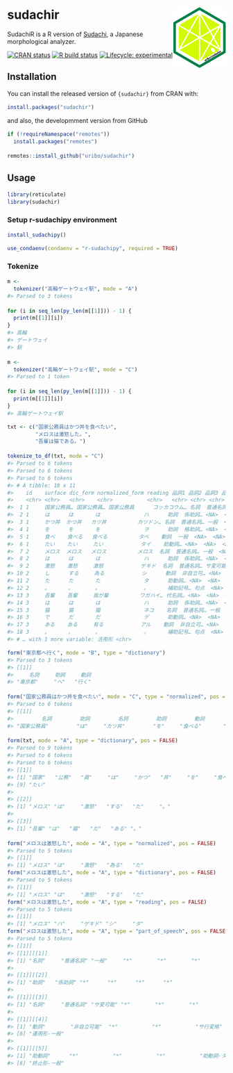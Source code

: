 
<!-- README.md is generated from README.Rmd. Please edit that file -->

# sudachir <a href='https://uribo.github.io/sudachir/'><img src='man/figures/logo.png' align="right" height="139" /></a>

SudachiR is a R version of
[Sudachi](https://github.com/WorksApplications/Sudachi), a Japanese
morphological analyzer.

<!-- badges: start -->

[![CRAN
status](https://www.r-pkg.org/badges/version/sudachir)](https://CRAN.R-project.org/package=sudachir)
[![R build
status](https://github.com/uribo/sudachir/workflows/R-CMD-check/badge.svg)](https://github.com/uribo/sudachir/actions)
[![Lifecycle:
experimental](https://img.shields.io/badge/lifecycle-experimental-orange.svg)](https://www.tidyverse.org/lifecycle/#experimental)
<!-- badges: end -->

## Installation

You can install the released version of `{sudachir}` from CRAN with:

``` r
install.packages("sudachir")
```

and also, the developmment version from GitHub

``` r
if (!requireNamespace("remotes"))
  install.packages("remotes")

remotes::install_github("uribo/sudachir")
```

## Usage

``` r
library(reticulate)
library(sudachir)
```

### Setup r-sudachipy environment

``` r
install_sudachipy()
```

``` r
use_condaenv(condaenv = "r-sudachipy", required = TRUE)
```

### Tokenize

``` r
m <- 
  tokenizer("高輪ゲートウェイ駅", mode = "A")
#> Parsed to 3 tokens

for (i in seq_len(py_len(m[[1]])) - 1) {
  print(m[[1]][i])
}
#> 高輪
#> ゲートウェイ
#> 駅

m <- 
  tokenizer("高輪ゲートウェイ駅", mode = "C")
#> Parsed to 1 token

for (i in seq_len(py_len(m[[1]])) - 1) {
  print(m[[1]][i])
}
#> 高輪ゲートウェイ駅
```

``` r
txt <- c("国家公務員はかつ丼を食べたい", 
         "メロスは激怒した。",
         "吾輩は猫である。")

tokenize_to_df(txt, mode = "C")
#> Parsed to 6 tokens
#> Parsed to 6 tokens
#> Parsed to 6 tokens
#> # A tibble: 18 x 11
#>    id    surface dic_form normalized_form reading 品詞1 品詞2 品詞3 品詞4 活用型
#>    <chr> <chr>   <chr>    <chr>           <chr>   <chr> <chr> <chr> <chr> <chr> 
#>  1 1     国家公務員… 国家公務員… 国家公務員      コッカコウム… 名詞  普通名詞… 一般  <NA>  <NA>  
#>  2 1     は      は       は              ハ      助詞  係助詞… <NA>  <NA>  <NA>  
#>  3 1     かつ丼  かつ丼   カツ丼          カツドン… 名詞  普通名詞… 一般  <NA>  <NA>  
#>  4 1     を      を       を              ヲ      助詞  格助詞… <NA>  <NA>  <NA>  
#>  5 1     食べ    食べる   食べる          タベ    動詞  一般  <NA>  <NA>  下一段-バ…
#>  6 1     たい    たい     たい            タイ    助動詞… <NA>  <NA>  <NA>  助動詞-タ…
#>  7 2     メロス  メロス   メロス          メロス  名詞  普通名詞… 一般  <NA>  <NA>  
#>  8 2     は      は       は              ハ      助詞  係助詞… <NA>  <NA>  <NA>  
#>  9 2     激怒    激怒     激怒            ゲキド  名詞  普通名詞… サ変可能… <NA>  <NA>  
#> 10 2     し      する     為る            シ      動詞  非自立可… <NA>  <NA>  サ行変格…
#> 11 2     た      た       た              タ      助動詞… <NA>  <NA>  <NA>  助動詞-タ…
#> 12 2     。      。       。              。      補助記号… 句点  <NA>  <NA>  <NA>  
#> 13 3     吾輩    吾輩     我が輩          ワガハイ… 代名詞… <NA>  <NA>  <NA>  <NA>  
#> 14 3     は      は       は              ハ      助詞  係助詞… <NA>  <NA>  <NA>  
#> 15 3     猫      猫       猫              ネコ    名詞  普通名詞… 一般  <NA>  <NA>  
#> 16 3     で      だ       だ              デ      助動詞… <NA>  <NA>  <NA>  助動詞-ダ…
#> 17 3     ある    ある     有る            アル    動詞  非自立可… <NA>  <NA>  五段-ラ行…
#> 18 3     。      。       。              。      補助記号… 句点  <NA>  <NA>  <NA>  
#> # … with 1 more variable: 活用形 <chr>
```

``` r
form("東京都へ行く", mode = "B", type = "dictionary")
#> Parsed to 3 tokens
#> [[1]]
#>     名詞     助詞     動詞 
#> "東京都"     "へ"   "行く"

form("国家公務員はかつ丼を食べたい", mode = "C", type = "normalized", pos = TRUE)
#> Parsed to 6 tokens
#> [[1]]
#>         名詞         助詞         名詞         助詞         動詞       助動詞 
#> "国家公務員"         "は"     "カツ丼"         "を"     "食べる"       "たい"

form(txt, mode = "A", type = "dictionary", pos = FALSE)
#> Parsed to 9 tokens
#> Parsed to 6 tokens
#> Parsed to 6 tokens
#> [[1]]
#> [1] "国家"   "公務"   "員"     "は"     "かつ"   "丼"     "を"     "食べる"
#> [9] "たい"  
#> 
#> [[2]]
#> [1] "メロス" "は"     "激怒"   "する"   "た"     "。"    
#> 
#> [[3]]
#> [1] "吾輩" "は"   "猫"   "だ"   "ある" "。"

form("メロスは激怒した", mode = "A", type = "normalized", pos = FALSE)
#> Parsed to 5 tokens
#> [[1]]
#> [1] "メロス" "は"     "激怒"   "為る"   "た"
form("メロスは激怒した", mode = "A", type = "dictionary", pos = FALSE)
#> Parsed to 5 tokens
#> [[1]]
#> [1] "メロス" "は"     "激怒"   "する"   "た"
form("メロスは激怒した", mode = "A", type = "reading", pos = FALSE)
#> Parsed to 5 tokens
#> [[1]]
#> [1] "メロス" "ハ"     "ゲキド" "シ"     "タ"
form("メロスは激怒した", mode = "A", type = "part_of_speech", pos = FALSE)
#> Parsed to 5 tokens
#> [[1]]
#> [[1]][[1]]
#> [1] "名詞"     "普通名詞" "一般"     "*"        "*"        "*"       
#> 
#> [[1]][[2]]
#> [1] "助詞"   "係助詞" "*"      "*"      "*"      "*"     
#> 
#> [[1]][[3]]
#> [1] "名詞"     "普通名詞" "サ変可能" "*"        "*"        "*"       
#> 
#> [[1]][[4]]
#> [1] "動詞"        "非自立可能"  "*"           "*"           "サ行変格"   
#> [6] "連用形-一般"
#> 
#> [[1]][[5]]
#> [1] "助動詞"      "*"           "*"           "*"           "助動詞-タ"  
#> [6] "終止形-一般"
```
